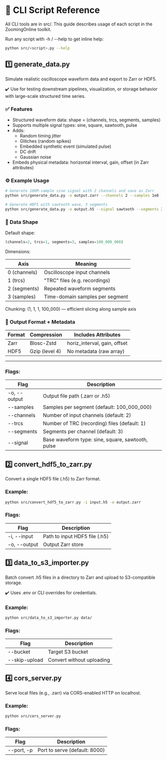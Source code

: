 # 🧰 CLI Script Reference

All CLI tools are in src/. This guide describes usage of each script in the ZoomingOnline toolkit.

Run any script with -h / --help to get inline help:

```bash
python src/<script>.py --help
```

## 1️⃣ generate_data.py

Simulate realistic oscilloscope waveform data and export to Zarr or HDF5.

✔️ Use for testing downstream pipelines, visualization, or storage behavior with large-scale structured time series.

### ✅ Features

- Structured waveform data: shape = (channels, trcs, segments, samples)
- Supports multiple signal types: sine, square, sawtooth, pulse
- Adds:
    - Random timing jitter
    - Glitches (random spikes)
    - Embedded synthetic event (simulated pulse)
    - DC drift
    - Gaussian noise
- Embeds physical metadata: horizontal interval, gain, offset (in Zarr attributes)

### ⚙️ Example Usage

```bash
# Generate 100M-sample sine signal with 2 channels and save as Zarr
python src/generate_data.py -o output.zarr --channels 2 --samples 1e8

# Generate HDF5 with sawtooth wave, 3 segments
python src/generate_data.py -o output.h5 --signal sawtooth --segments 3
```

### 📐 Data Shape

Default shape:

```python
(channels=2, trcs=1, segments=3, samples=100_000_000)
```

Dimensions:

| Axis         | Meaning                         |
|--------------|---------------------------------|
| 0 (channels) | Oscilloscope input channels     |
| 1 (trcs)     | "TRC" files (e.g. recordings)   |
| 2 (segments) | Repeated waveform segments      |
| 3 (samples)  | Time-domain samples per segment |

Chunking: (1, 1, 1, 100_000) — efficient slicing along sample axis

### 💾 Output Format + Metadata

| Format | Compression    | Includes Attributes          |
|--------|----------------|------------------------------|
| Zarr   | Blosc-Zstd     | horiz_interval, gain, offset |
| HDF5   | Gzip (level 4) | No metadata (raw array)      |

---

### Flags:

| Flag         | Description                                       |
|--------------|---------------------------------------------------|
| -o, --output | Output file path (.zarr or .h5)                   |
| --samples    | Samples per segment (default: 100_000_000)        |
| --channels   | Number of input channels (default: 2)             |
| --trcs       | Number of TRC (recording) files (default: 1)      |
| --segments   | Segments per channel (default: 3)                 |
| --signal     | Base waveform type: sine, square, sawtooth, pulse |

## 2️⃣ convert_hdf5_to_zarr.py

Convert a single HDF5 file (.h5) to Zarr format.

### Example:

```bash
python src/convert_hdf5_to_zarr.py -i input.h5 -o output.zarr
```

### Flags:

| Flag         | Description                   |
|--------------|-------------------------------|
| -i, --input  | Path to input HDF5 file (.h5) |
| -o, --output | Output Zarr store             |

## 3️⃣ data_to_s3_importer.py

Batch convert .h5 files in a directory to Zarr and upload to S3-compatible storage.

✔️ Uses .env or CLI overrides for credentials.

### Example:

```bash
python src/data_to_s3_importer.py data/
```

### Flags:

| Flag          | Description               |
|---------------|---------------------------|
| --bucket      | Target S3 bucket          |
| --skip-upload | Convert without uploading |

## 4️⃣ cors_server.py

Serve local files (e.g., .zarr) via CORS-enabled HTTP on localhost.

### Example:

```bash
python src/cors_server.py
```

### Flags:

| Flag       | Description                   |
|------------|-------------------------------|
| --port, -p | Port to serve (default: 8000) |


